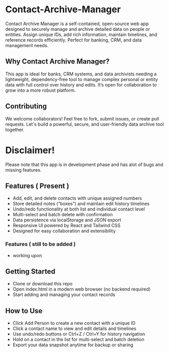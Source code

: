 # Contact-Archive-Manager
Contact Archive Manager is a self-contained, open-source web app designed to securely manage and archive detailed data on people or entities. Assign unique IDs, add rich information, maintain timelines, and reference records efficiently. Perfect for banking, CRM, and data management needs.

## Why Contact Archive Manager?
This app is ideal for banks, CRM systems, and data archivists needing a lightweight, dependency-free tool to manage complex personal or entity data with full control over history and edits. It’s open for collaboration to grow into a more robust platform.

## Contributing
We welcome collaborators! Feel free to fork, submit issues, or create pull requests. Let's build a powerful, secure, and user-friendly data archive tool together.

# Disclaimer!
Please note that this app is in development phase and has alot of bugs and missing features. 

## Features ( Present )
 - Add, edit, and delete contacts with unique assigned numbers
 - Store detailed notes (“boxes”) and maintain edit history timelines
 - Undo/redo functionality at both list and individual contact level
 - Multi-select and batch delete with confirmation
 - Data persistence via localStorage and JSON export
 - Responsive UI powered by React and Tailwind CSS
 - Designed for easy collaboration and extensibility
### Features ( still to be added )
 - working upon

## Getting Started
 - Clone or download this repo
 - Open index.html in a modern web browser (no backend required)
 - Start adding and managing your contact records

## How to Use
- Click Add Person to create a new contact with a unique ID
- Click a contact name to view and edit details and timelines
- Use undo/redo buttons or Ctrl+Z / Ctrl+Y for history navigation
- Hold on a contact in the list for multi-select and batch deletion
- Export your data snapshot anytime for backup or sharing
